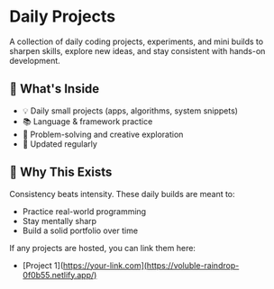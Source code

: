 # Daily Projects

A collection of daily coding projects, experiments, and mini builds to sharpen skills, explore new ideas, and stay consistent with hands-on development.

## 🚀 What's Inside

- 💡 Daily small projects (apps, algorithms, system snippets)
- 📚 Language & framework practice
- 🧠 Problem-solving and creative exploration
- 🔁 Updated regularly

## 📅 Why This Exists

Consistency beats intensity. These daily builds are meant to:
- Practice real-world programming
- Stay mentally sharp
- Build a solid portfolio over time


If any projects are hosted, you can link them here:

- [Project 1](https://your-link.com](https://voluble-raindrop-0f0b55.netlify.app/)
